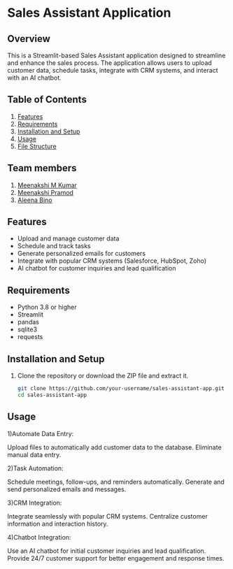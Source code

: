 # Sales Assistant Application

## Overview
This is a Streamlit-based Sales Assistant application designed to streamline and enhance the sales process. The application allows users to upload customer data, schedule tasks, integrate with CRM systems, and interact with an AI chatbot.

## Table of Contents
1. [Features](#features)
2. [Requirements](#requirements)
3. [Installation and Setup](#installation-and-setup)
4. [Usage](#usage)
5. [File Structure](#file-structure)

## Team members
1. [Meenakshi M Kumar](https://github.com/Meenakshimkumar)
2. [Meenakshi Pramod](https://github.com/MeenakshiPramod)
3. [Aleena Bino](https://github.com/aleena24bino)

## Features
- Upload and manage customer data
- Schedule and track tasks
- Generate personalized emails for customers
- Integrate with popular CRM systems (Salesforce, HubSpot, Zoho)
- AI chatbot for customer inquiries and lead qualification

## Requirements
- Python 3.8 or higher
- Streamlit
- pandas
- sqlite3
- requests

## Installation and Setup
1. Clone the repository or download the ZIP file and extract it.
   ```bash
   git clone https://github.com/your-username/sales-assistant-app.git
   cd sales-assistant-app

## Usage
1)Automate Data Entry:

Upload files to automatically add customer data to the database.
Eliminate manual data entry.

2)Task Automation:

Schedule meetings, follow-ups, and reminders automatically.
Generate and send personalized emails and messages.

3)CRM Integration:

Integrate seamlessly with popular CRM systems.
Centralize customer information and interaction history.

4)Chatbot Integration:

Use an AI chatbot for initial customer inquiries and lead qualification.
Provide 24/7 customer support for better engagement and response times.
